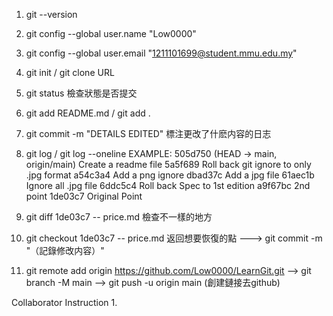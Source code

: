 1. git --version
2. git config --global user.name "Low0000"
3. git config --global user.email "1211101699@student.mmu.edu.my"
4. git init / git clone URL
5. git status 檢查狀態是否提交
6. git add README.md / git add .
7. git commit -m "DETAILS EDITED" 標注更改了什麽内容的日志
8. git log / git log --oneline
EXAMPLE:
505d750 (HEAD -> main, origin/main) Create a readme file
5a5f689 Roll back git ignore to only .jpg format
a54c3a4 Add a png ignore
dbad37c Add a jpg file
61aec1b Ignore all .jpg file
6ddc5c4 Roll back Spec to 1st edition
a9f67bc 2nd point
1de03c7 Original Point

9. git diff 1de03c7 -- price.md 檢查不一樣的地方
10. git checkout 1de03c7 -- price.md 返回想要恢復的點 ---> git commit -m "（記錄修改内容）"  
11. git remote add origin https://github.com/Low0000/LearnGit.git --> git branch -M main --> git push -u origin main (創建鏈接去github)


Collaborator Instruction
1. 
